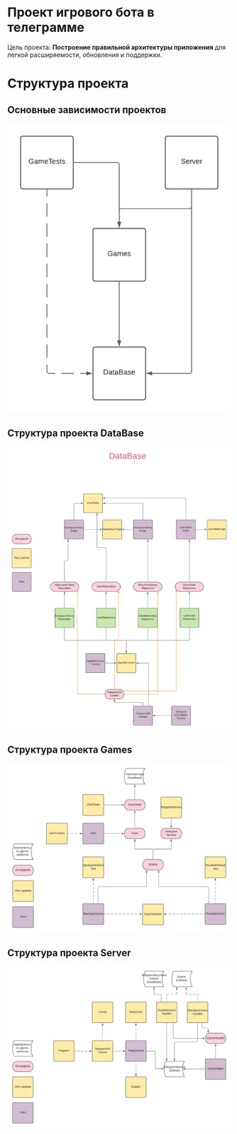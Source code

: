 # Проект игрового бота в телеграмме

 Цель проекта:  __Построение правильной архитектуры приложения__ для легкой расширяемости, обновления и поддержки.

 # Структура проекта

## Основные зависимости проектов
 ![Основные зависимости проектов](ProjectsHierarchy/ProjectsHierarchy.png)

## Структура проекта DataBase
 ![Структура проекта DataBase](ProjectsHierarchy/ProjectDataBaseStructure.png)

 ## Структура проекта Games
 ![Структура проекта Games](ProjectsHierarchy/ProjectGamesStructure.png)

 ## Структура проекта Server
 ![Структура проекта Server](ProjectsHierarchy/ProjectServerStructure.png)